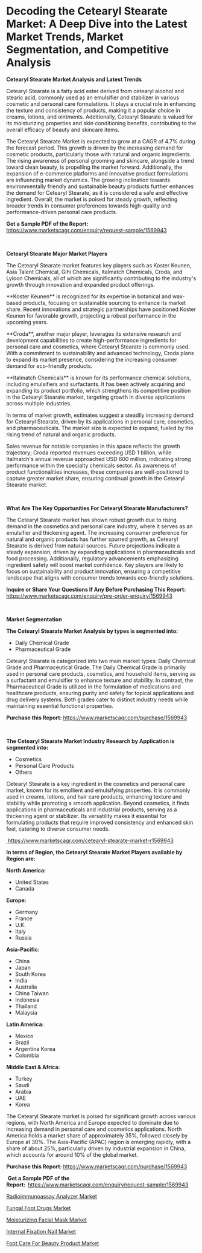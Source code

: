 <p><h1>Decoding the Cetearyl Stearate Market: A Deep Dive into the Latest Market Trends, Market Segmentation, and Competitive Analysis</h1></p><p><strong>Cetearyl Stearate Market Analysis and Latest Trends</strong></p>
<p><p>Cetearyl Stearate is a fatty acid ester derived from cetearyl alcohol and stearic acid, commonly used as an emulsifier and stabilizer in various cosmetic and personal care formulations. It plays a crucial role in enhancing the texture and consistency of products, making it a popular choice in creams, lotions, and ointments. Additionally, Cetearyl Stearate is valued for its moisturizing properties and skin conditioning benefits, contributing to the overall efficacy of beauty and skincare items.</p><p>The Cetearyl Stearate Market is expected to grow at a CAGR of 4.7% during the forecast period. This growth is driven by the increasing demand for cosmetic products, particularly those with natural and organic ingredients. The rising awareness of personal grooming and skincare, alongside a trend toward clean beauty, is propelling the market forward. Additionally, the expansion of e-commerce platforms and innovative product formulations are influencing market dynamics. The growing inclination towards environmentally friendly and sustainable beauty products further enhances the demand for Cetearyl Stearate, as it is considered a safe and effective ingredient. Overall, the market is poised for steady growth, reflecting broader trends in consumer preferences towards high-quality and performance-driven personal care products.</p></p>
<p><strong>Get a Sample PDF of the Report:&nbsp;</strong> <a href="https://www.marketscagr.com/enquiry/request-sample/1569943?utm_campaign=1745&utm_medium=2&utm_source=Github&utm_content=ia&utm_term=14102024&utm_id=cetearyl-stearate">https://www.marketscagr.com/enquiry/request-sample/1569943</a></p>
<p>&nbsp;</p>
<p><strong>Cetearyl Stearate Major Market Players</strong></p>
<p><p>The Cetearyl Stearate market features key players such as Koster Keunen, Asia Talent Chemical, Gihi Chemicals, Italmatch Chemicals, Croda, and Lyloon Chemicals, all of which are significantly contributing to the industry's growth through innovation and expanded product offerings.</p><p>**Koster Keunen** is recognized for its expertise in botanical and wax-based products, focusing on sustainable sourcing to enhance its market share. Recent innovations and strategic partnerships have positioned Koster Keunen for favorable growth, projecting a robust performance in the upcoming years.</p><p>**Croda**, another major player, leverages its extensive research and development capabilities to create high-performance ingredients for personal care and cosmetics, where Cetearyl Stearate is commonly used. With a commitment to sustainability and advanced technology, Croda plans to expand its market presence, considering the increasing consumer demand for eco-friendly products.</p><p>**Italmatch Chemicals** is known for its performance chemical solutions, including emulsifiers and surfactants. It has been actively acquiring and expanding its product portfolio, which strengthens its competitive position in the Cetearyl Stearate market, targeting growth in diverse applications across multiple industries.</p><p>In terms of market growth, estimates suggest a steadily increasing demand for Cetearyl Stearate, driven by its applications in personal care, cosmetics, and pharmaceuticals. The market size is expected to expand, fueled by the rising trend of natural and organic products.</p><p>Sales revenue for notable companies in this space reflects the growth trajectory; Croda reported revenues exceeding USD 1 billion, while Italmatch's annual revenue approached USD 600 million, indicating strong performance within the specialty chemicals sector. As awareness of product functionalities increases, these companies are well-positioned to capture greater market share, ensuring continual growth in the Cetearyl Stearate market.</p></p>
<p>&nbsp;</p>
<p><strong>What Are The Key Opportunities For Cetearyl Stearate Manufacturers?</strong></p>
<p><p>The Cetearyl Stearate market has shown robust growth due to rising demand in the cosmetics and personal care industry, where it serves as an emulsifier and thickening agent. The increasing consumer preference for natural and organic products has further spurred growth, as Cetearyl Stearate is derived from natural sources. Future projections indicate a steady expansion, driven by expanding applications in pharmaceuticals and food processing. Additionally, regulatory advancements emphasizing ingredient safety will boost market confidence. Key players are likely to focus on sustainability and product innovation, ensuring a competitive landscape that aligns with consumer trends towards eco-friendly solutions.</p></p>
<p><strong>Inquire or Share Your Questions If Any Before Purchasing This Report:</strong> <a href="https://www.marketscagr.com/enquiry/pre-order-enquiry/1569943?utm_campaign=1745&utm_medium=2&utm_source=Github&utm_content=ia&utm_term=14102024&utm_id=cetearyl-stearate">https://www.marketscagr.com/enquiry/pre-order-enquiry/1569943</a></p>
<p>&nbsp;</p>
<p><strong>Market Segmentation</strong></p>
<p><strong>The Cetearyl Stearate Market Analysis by types is segmented into:</strong></p>
<p><ul><li>Daily Chemical Grade</li><li>Pharmaceutical Grade</li></ul></p>
<p><p>Cetearyl Stearate is categorized into two main market types: Daily Chemical Grade and Pharmaceutical Grade. The Daily Chemical Grade is primarily used in personal care products, cosmetics, and household items, serving as a surfactant and emulsifier to enhance texture and stability. In contrast, the Pharmaceutical Grade is utilized in the formulation of medications and healthcare products, ensuring purity and safety for topical applications and drug delivery systems. Both grades cater to distinct industry needs while maintaining essential functional properties.</p></p>
<p><strong>Purchase this Report:&nbsp;</strong><a href="https://www.marketscagr.com/purchase/1569943?utm_campaign=1745&utm_medium=2&utm_source=Github&utm_content=ia&utm_term=14102024&utm_id=cetearyl-stearate">https://www.marketscagr.com/purchase/1569943</a></p>
<p>&nbsp;</p>
<p><strong>The Cetearyl Stearate Market Industry Research by Application is segmented into:</strong></p>
<p><ul><li>Cosmetics</li><li>Personal Care Products</li><li>Others</li></ul></p>
<p><p>Cetearyl Stearate is a key ingredient in the cosmetics and personal care market, known for its emollient and emulsifying properties. It is commonly used in creams, lotions, and hair care products, enhancing texture and stability while promoting a smooth application. Beyond cosmetics, it finds applications in pharmaceuticals and industrial products, serving as a thickening agent or stabilizer. Its versatility makes it essential for formulating products that require improved consistency and enhanced skin feel, catering to diverse consumer needs.</p></p>
<p><a href="https://www.marketscagr.com/cetearyl-stearate-market-r1569943?utm_campaign=1745&utm_medium=2&utm_source=Github&utm_content=ia&utm_term=14102024&utm_id=cetearyl-stearate">&nbsp;https://www.marketscagr.com/cetearyl-stearate-market-r1569943</a></p>
<p><strong>In terms of Region, the Cetearyl Stearate Market Players available by Region are:</strong></p>
<p>
    <p> <strong> North America: </strong>
        <ul>
            <li>United States</li>
            <li>Canada</li>
        </ul>
        </p> 
    <p> <strong> Europe: </strong>
        <ul>
            <li>Germany</li>
            <li>France</li>
            <li>U.K.</li>
            <li>Italy</li>
            <li>Russia</li>
        </ul>
        </p> 
    <p> <strong> Asia-Pacific: </strong>
        <ul>
            <li>China</li>
            <li>Japan</li>
            <li>South Korea</li>
            <li>India</li>
            <li>Australia</li>
            <li>China Taiwan</li>
            <li>Indonesia</li>
            <li>Thailand</li>
            <li>Malaysia</li>
        </ul>
        </p> 
    <p> <strong> Latin America: </strong>
        <ul>
            <li>Mexico</li>
            <li>Brazil</li>
            <li>Argentina Korea</li>
            <li>Colombia</li>
        </ul>
        </p> 
    <p> <strong> Middle East & Africa: </strong>
        <ul>
            <li>Turkey</li>
            <li>Saudi</li>
            <li>Arabia</li>
            <li>UAE</li>
            <li>Korea</li>
        </ul>
    </p>
    </p>
<p><p>The Cetearyl Stearate market is poised for significant growth across various regions, with North America and Europe expected to dominate due to increasing demand in personal care and cosmetics applications. North America holds a market share of approximately 35%, followed closely by Europe at 30%. The Asia-Pacific (APAC) region is emerging rapidly, with a share of about 25%, particularly driven by industrial expansion in China, which accounts for around 10% of the global market.</p></p>
<p><strong>Purchase this Report: </strong><a href="https://www.marketscagr.com/purchase/1569943?utm_campaign=1745&utm_medium=2&utm_source=Github&utm_content=ia&utm_term=14102024&utm_id=cetearyl-stearate">https://www.marketscagr.com/purchase/1569943</a></p>
<p>&nbsp;<strong>Get a Sample PDF of the Report:&nbsp;&nbsp;</strong><a href="https://www.marketscagr.com/enquiry/request-sample/1569943?utm_campaign=1745&utm_medium=2&utm_source=Github&utm_content=ia&utm_term=14102024&utm_id=cetearyl-stearate">https://www.marketscagr.com/enquiry/request-sample/1569943</a></p>
<p><strong></strong></p>
<p><p><a href="https://www.linkedin.com/pulse/radioimmunoassay-analyzer-market-refracting-trends-consumer-ten8f?utm_campaign=1745&utm_medium=2&utm_source=Github&utm_content=ia&utm_term=14102024&utm_id=cetearyl-stearate">Radioimmunoassay Analyzer Market</a></p><p><a href="https://www.linkedin.com/pulse/global-perspectives-fungal-foot-drugs-market-trends-challenges-jrdxf?utm_campaign=1745&utm_medium=2&utm_source=Github&utm_content=ia&utm_term=14102024&utm_id=cetearyl-stearate">Fungal Foot Drugs Market</a></p><p><a href="https://www.linkedin.com/pulse/consumer-behavior-shifts-moisturizing-facial-mask-market-0cmie?trk=public_post_embed_feed-article-content&utm_campaign=1745&utm_medium=2&utm_source=Github&utm_content=ia&utm_term=14102024&utm_id=cetearyl-stearate">Moisturizing Facial Mask Market</a></p><p><a href="https://www.linkedin.com/pulse/global-internal-fixation-nail-industry-analysis-report-r8kkf?utm_campaign=1745&utm_medium=2&utm_source=Github&utm_content=ia&utm_term=14102024&utm_id=cetearyl-stearate">Internal Fixation Nail Market</a></p><p><a href="https://www.linkedin.com/pulse/emerging-technologies-reshaping-foot-care-beauty-product-market-kp8cf?utm_campaign=1745&utm_medium=2&utm_source=Github&utm_content=ia&utm_term=14102024&utm_id=cetearyl-stearate">Foot Care For Beauty Product Market</a></p></p>